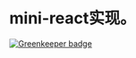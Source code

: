 # mini-react实现。

[![Greenkeeper badge](https://badges.greenkeeper.io/laopo001/learn-react.svg)](https://greenkeeper.io/)
